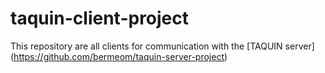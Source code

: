 # taquin-client-project
This repository are all clients for communication with the [TAQUIN server] (https://github.com/bermeom/taquin-server-project)

